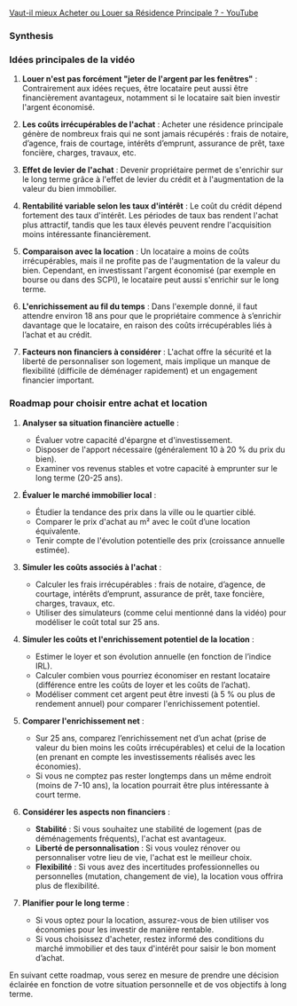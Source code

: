
[Vaut-il mieux Acheter ou Louer sa Résidence Principale ? - YouTube](https://www.youtube.com/watch?v=ZCGjMlT1R48)
### Synthesis
### Idées principales de la vidéo

1. **Louer n'est pas forcément "jeter de l'argent par les fenêtres"** : Contrairement aux idées reçues, être locataire peut aussi être financièrement avantageux, notamment si le locataire sait bien investir l'argent économisé.

2. **Les coûts irrécupérables de l'achat** : Acheter une résidence principale génère de nombreux frais qui ne sont jamais récupérés : frais de notaire, d’agence, frais de courtage, intérêts d’emprunt, assurance de prêt, taxe foncière, charges, travaux, etc.

3. **Effet de levier de l'achat** : Devenir propriétaire permet de s'enrichir sur le long terme grâce à l'effet de levier du crédit et à l'augmentation de la valeur du bien immobilier.

4. **Rentabilité variable selon les taux d'intérêt** : Le coût du crédit dépend fortement des taux d'intérêt. Les périodes de taux bas rendent l'achat plus attractif, tandis que les taux élevés peuvent rendre l'acquisition moins intéressante financièrement.

5. **Comparaison avec la location** : Un locataire a moins de coûts irrécupérables, mais il ne profite pas de l'augmentation de la valeur du bien. Cependant, en investissant l'argent économisé (par exemple en bourse ou dans des SCPI), le locataire peut aussi s'enrichir sur le long terme.

6. **L'enrichissement au fil du temps** : Dans l'exemple donné, il faut attendre environ 18 ans pour que le propriétaire commence à s’enrichir davantage que le locataire, en raison des coûts irrécupérables liés à l’achat et au crédit.

7. **Facteurs non financiers à considérer** : L'achat offre la sécurité et la liberté de personnaliser son logement, mais implique un manque de flexibilité (difficile de déménager rapidement) et un engagement financier important.

### Roadmap pour choisir entre achat et location

1. **Analyser sa situation financière actuelle** :
   - Évaluer votre capacité d'épargne et d'investissement.
   - Disposer de l'apport nécessaire (généralement 10 à 20 % du prix du bien).
   - Examiner vos revenus stables et votre capacité à emprunter sur le long terme (20-25 ans).

2. **Évaluer le marché immobilier local** :
   - Étudier la tendance des prix dans la ville ou le quartier ciblé.
   - Comparer le prix d'achat au m² avec le coût d’une location équivalente.
   - Tenir compte de l'évolution potentielle des prix (croissance annuelle estimée).

3. **Simuler les coûts associés à l'achat** :
   - Calculer les frais irrécupérables : frais de notaire, d’agence, de courtage, intérêts d’emprunt, assurance de prêt, taxe foncière, charges, travaux, etc.
   - Utiliser des simulateurs (comme celui mentionné dans la vidéo) pour modéliser le coût total sur 25 ans.

4. **Simuler les coûts et l'enrichissement potentiel de la location** :
   - Estimer le loyer et son évolution annuelle (en fonction de l’indice IRL).
   - Calculer combien vous pourriez économiser en restant locataire (différence entre les coûts de loyer et les coûts de l’achat).
   - Modéliser comment cet argent peut être investi (à 5 % ou plus de rendement annuel) pour comparer l'enrichissement potentiel.

5. **Comparer l'enrichissement net** :
   - Sur 25 ans, comparez l’enrichissement net d’un achat (prise de valeur du bien moins les coûts irrécupérables) et celui de la location (en prenant en compte les investissements réalisés avec les économies).
   - Si vous ne comptez pas rester longtemps dans un même endroit (moins de 7-10 ans), la location pourrait être plus intéressante à court terme.

6. **Considérer les aspects non financiers** :
   - **Stabilité** : Si vous souhaitez une stabilité de logement (pas de déménagements fréquents), l'achat est avantageux.
   - **Liberté de personnalisation** : Si vous voulez rénover ou personnaliser votre lieu de vie, l'achat est le meilleur choix.
   - **Flexibilité** : Si vous avez des incertitudes professionnelles ou personnelles (mutation, changement de vie), la location vous offrira plus de flexibilité.

7. **Planifier pour le long terme** :
   - Si vous optez pour la location, assurez-vous de bien utiliser vos économies pour les investir de manière rentable.
   - Si vous choisissez d'acheter, restez informé des conditions du marché immobilier et des taux d'intérêt pour saisir le bon moment d’achat.

En suivant cette roadmap, vous serez en mesure de prendre une décision éclairée en fonction de votre situation personnelle et de vos objectifs à long terme.